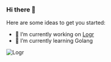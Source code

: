 ### Hi there 👋

Here are some ideas to get you started:

- 🔭 I’m currently working on [Logr]
- 🌱 I’m currently learning Golang

[Logr]: https://github.com/504dev/logr

![Logr](https://i.ibb.co/4dsbDdk/image.png)
